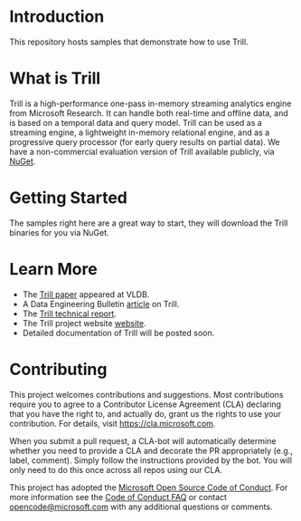 
# Introduction

This repository hosts samples that demonstrate how to use Trill.

# What is Trill

Trill is a high-performance one-pass in-memory streaming analytics engine from Microsoft Research. It can handle both real-time and offline data, and is based on a temporal data and query model. Trill can be used as a streaming engine, a lightweight in-memory relational engine, and as a progressive query processor (for early query results on partial data). We have a non-commercial evaluation version of Trill available publicly, via [NuGet](https://www.nuget.org/packages/Trill/).


# Getting Started

The samples right here are a great way to start, they will download the Trill binaries for you via NuGet.

# Learn More
- The [Trill paper](http://research.microsoft.com/pubs/231690/trill-vldb2015.pdf) appeared at VLDB.
- A Data Engineering Bulletin [article](https://www.microsoft.com/en-us/research/wp-content/uploads/2016/07/trill-debull.pdf) on Trill.
- The [Trill technical report](http://research.microsoft.com/pubs/214609/trill-TR.pdf).
- The Trill project website [website](https://www.microsoft.com/en-us/research/project/trill/).
- Detailed documentation of Trill will be posted soon.

# Contributing

This project welcomes contributions and suggestions.  Most contributions require you to agree to a
Contributor License Agreement (CLA) declaring that you have the right to, and actually do, grant us
the rights to use your contribution. For details, visit https://cla.microsoft.com.

When you submit a pull request, a CLA-bot will automatically determine whether you need to provide
a CLA and decorate the PR appropriately (e.g., label, comment). Simply follow the instructions
provided by the bot. You will only need to do this once across all repos using our CLA.

This project has adopted the [Microsoft Open Source Code of Conduct](https://opensource.microsoft.com/codeofconduct/).
For more information see the [Code of Conduct FAQ](https://opensource.microsoft.com/codeofconduct/faq/) or
contact [opencode@microsoft.com](mailto:opencode@microsoft.com) with any additional questions or comments.
